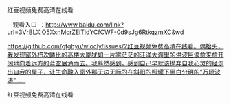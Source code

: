 红豆视频免费高清在线看

--观看入口-：http://www.baidu.com/link?url=3VrBLXlO5XxnMcrZEiTidYCfCWF-0d9sJg6RtkqzmXC&wd

https://github.com/gtghyu/wiocly/issues/2红豆视频免费高清在线看。偶抬头，我发现窗外栉次鳞比的高楼大厦犹如一片雾茫茫的汪洋大海里的洪波巨浪愈来愈开阔地向着远方的蓝空展涌而去。我蓦然感到，感到自己早就该抛弃自我心灵的经走出自我的屋子，让生命融入窗外那无边无际的在斜阳的照耀下黑白分明的“万顷波涛”……

红豆视频免费高清在线看
